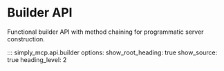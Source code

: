 # Builder API

Functional builder API with method chaining for programmatic server construction.

::: simply_mcp.api.builder
    options:
      show_root_heading: true
      show_source: true
      heading_level: 2
